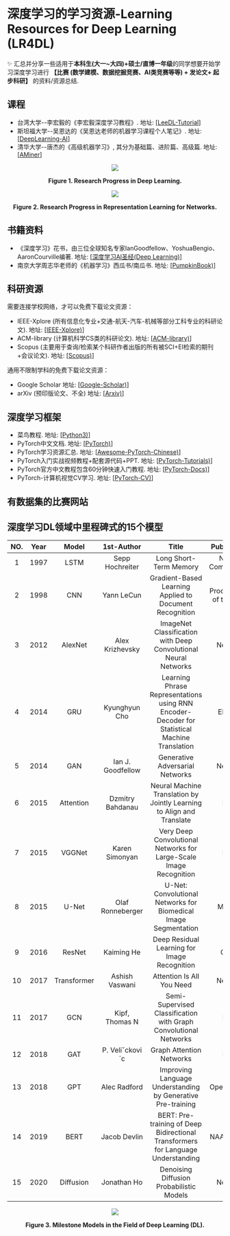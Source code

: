 # 深度学习的学习资源-Learning Resources for Deep Learning (LR4DL)

✨ 汇总并分享一些适用于**本科生(大一~大四)+硕士/直博一年级**的同学想要开始学习深度学习进行 **【比赛 (数学建模、数据挖掘竞赛、AI类竞赛等等) + 发论文+ 起步科研】** 的资料/资源总结.

## 课程

* 台湾大学--李宏毅的《李宏毅深度学习教程》. 地址: [[LeeDL-Tutorial](https://github.com/datawhalechina/leedl-tutorial)]
* 斯坦福大学--吴恩达的《吴恩达老师的机器学习课程个人笔记》. 地址: [[DeepLearning-AI](https://github.com/fengdu78/Coursera-ML-AndrewNg-Notes)]
* 清华大学--唐杰的《高级机器学习》, 其分为基础篇、进阶篇、高级篇. 地址: [[AMiner](https://www.aminer.cn/aml)] 

<p align="center">
<img align="middle" src="https://github.com/JKZuo/Learning-Resources-for-Deep-Learning/blob/main/fig1.png"/>
</p>
<p align = "center">
<b>Figure 1. Research Progress in Deep Learning. </b> 
</p>

<p align="center">
<img align="middle" src="https://github.com/JKZuo/Learning-Resources-for-Deep-Learning/blob/main/fig2.png"/>
</p>
<p align = "center">
<b>Figure 2. Research Progress in Representation Learning for Networks. </b> 
</p>

## 书籍资料

* 《深度学习》花书，由三位全球知名专家IanGoodfellow、YoshuaBengio、AaronCourville编著. 地址: [[深度学习AI圣经(Deep Learning)](https://github.com/MingchaoZhu/DeepLearning)] 
* 南京大学周志华老师的《机器学习》西瓜书/南瓜书. 地址: [[PumpkinBook)](https://github.com/datawhalechina/pumpkin-book)]

## 科研资源

需要连接学校网络，才可以免费下载论文资源：
* IEEE-Xplore (所有信息化专业+交通-航天-汽车-机械等部分工科专业的科研论文). 地址: [[IEEE-Xplore)](https://ieeexplore.ieee.org/Xplore/home.jsp)]
* ACM-library (计算机科学CS类的科研论文). 地址: [[ACM-library)](https://dl.acm.org/journals)]
* Scopus (主要用于查询/检索某个科研作者出版的所有被SCI+EI检索的期刊+会议论文). 地址: [[Scopus)](https://www.scopus.com/search/form.uri?display=basic&zone=header&origin=searchbasic#basic)]

通用不限制学科的免费下载论文资源：
* Google Scholar 地址: [[Google-Scholar)](https://scholar.google.com.hk/?hl=zh-CN)]
* arXiv (预印版论文、不全) 地址: [[Arxiv)](https://arxiv.org/)]
  
## 深度学习框架
* 菜鸟教程. 地址: [[Python3)](https://www.runoob.com/python3/python3-tutorial.html)]
* PyTorch中文文档. 地址: [[PyTorch)](https://pytorch-cn.readthedocs.io/zh/latest/)]
* PyTorch学习资源汇总. 地址: [[Awesome-PyTorch-Chinese)](https://github.com/INTERMT/Awesome-PyTorch-Chinese)]
* PyTorch入门实战视频教程+配套源代码+PPT. 地址: [[PyTorch-Tutorials)](https://github.com/dragen1860/Deep-Learning-with-PyTorch-Tutorials)]
* PyTorch官方中文教程包含60分钟快速入门教程. 地址: [[PyTorch-Docs)](https://github.com/fendouai/PyTorchDocs)]
* PyTorch-计算机视觉CV学习. 地址: [[PyTorch-CV)](https://github.com/AccumulateMore/CV)]
  
## 有数据集的比赛网站

## 深度学习DL领域中里程碑式的15个模型
| NO. | Year | Model | 1st-Author | Title | Publication | 
|:--:| :--: | :--: | :--: | :--: | :--: |
| 1 | 1997 | LSTM | Sepp Hochreiter | Long Short-Term Memory | Neural Computation |
| 2 | 1998 | CNN | Yann LeCun | Gradient-Based Learning Applied to Document Recognition | Proceedings of the IEEE |
| 3 | 2012 | AlexNet | Alex Krizhevsky | ImageNet Classification with Deep Convolutional Neural Networks | NeurIPS |
| 4 | 2014 | GRU | Kyunghyun Cho | Learning Phrase Representations using RNN Encoder-Decoder for Statistical Machine Translation | EMNLP |
| 5 | 2014 | GAN | Ian J. Goodfellow | Generative Adversarial Networks | NeurIPS |
| 6 | 2015 | Attention | Dzmitry Bahdanau | Neural Machine Translation by Jointly Learning to Align and Translate | ICLR |
| 7 | 2015 | VGGNet | Karen Simonyan | Very Deep Convolutional Networks for Large-Scale Image Recognition | ICLR |
| 8 | 2015 | U-Net | Olaf Ronneberger | U-Net: Convolutional Networks for Biomedical Image Segmentation | MICCAI |
| 9 | 2016 | ResNet | Kaiming He | Deep Residual Learning for Image Recognition | CVPR |
| 10 | 2017 | Transformer | Ashish Vaswani | Attention Is All You Need | NeurIPS |
| 11 | 2017 | GCN | Kipf, Thomas N | Semi-Supervised Classification with Graph Convolutional Networks | ICLR |
| 12 | 2018 | GAT | P. Veliˇckovi´c | Graph Attention Networks |  ICLR |
| 13 | 2018 | GPT | Alec Radford | Improving Language Understanding by Generative Pre-training | OpenAI Blog |
| 14 | 2019 | BERT | Jacob Devlin | BERT: Pre-training of Deep Bidirectional Transformers for Language Understanding | NAACL-HLT |
| 15 | 2020 | Diffusion | Jonathan Ho | Denoising Diffusion Probabilistic Models | NeurIPS |

<p align="center">
<img align="middle" src="https://github.com/JKZuo/Learning-Resources-for-Deep-Learning/blob/main/fig_3.png"/>
</p>
<p align = "center">
<b>Figure 3. Milestone Models in the Field of Deep Learning (DL). </b> 
</p>
